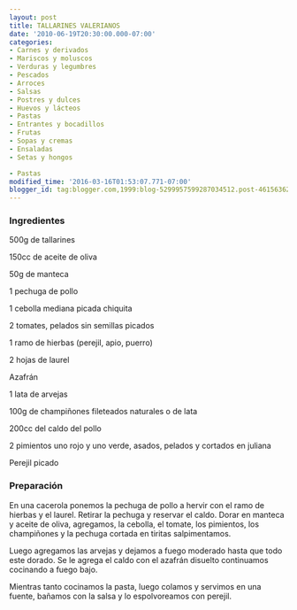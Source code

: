 ```yaml
---
layout: post
title: TALLARINES VALERIANOS
date: '2010-06-19T20:30:00.000-07:00'
categories:
- Carnes y derivados
- Mariscos y moluscos
- Verduras y legumbres
- Pescados
- Arroces
- Salsas
- Postres y dulces
- Huevos y lácteos
- Pastas
- Entrantes y bocadillos
- Frutas
- Sopas y cremas
- Ensaladas
- Setas y hongos

- Pastas
modified_time: '2016-03-16T01:53:07.771-07:00'
blogger_id: tag:blogger.com,1999:blog-5299957599287034512.post-4615636247209931387
---
```


<h3>Ingredientes</h3>

500g de tallarines

150cc de aceite de oliva

50g de manteca

1 pechuga de pollo

1 cebolla mediana picada chiquita

2 tomates, pelados sin semillas picados

1 ramo de hierbas (perejil, apio, puerro)

2 hojas de laurel

Azafrán

1 lata de arvejas

100g de champiñones fileteados naturales o de lata

200cc del caldo del pollo

2 pimientos uno rojo y uno verde, asados, pelados y cortados en juliana

Perejil picado

<h3>Preparación</h3>

En una cacerola ponemos la pechuga de pollo a hervir con el ramo de hierbas y el laurel. Retirar la pechuga y reservar el caldo. Dorar en manteca y aceite de oliva, agregamos, la cebolla, el tomate, los pimientos, los champiñones y la pechuga cortada en tiritas salpimentamos.

Luego agregamos las arvejas y dejamos a fuego moderado hasta que todo este dorado. Se le agrega el caldo con el azafrán disuelto continuamos cocinando a fuego bajo.

Mientras tanto cocinamos la pasta, luego colamos y servimos en una fuente, bañamos con la salsa y lo espolvoreamos con perejil.

